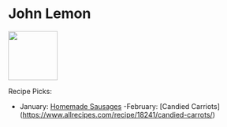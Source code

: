 # John Lemon

<img src="http://api.adorable.io/avatars/100/zestmaster%40flavor.magazine" height="100" width="100" />

Recipe Picks:

- January: [Homemade Sausages](../recipe/jan/homemade-sausages.md)
-February: [Candied Carriots] (https://www.allrecipes.com/recipe/18241/candied-carrots/)
